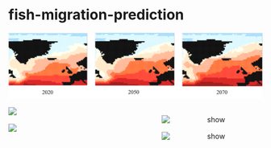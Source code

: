 # fish-migration-prediction

![imgdemo](./files/temperature.png)

<center class = "half">
<img src="https://github.com/Brookekekeboom/Brookekekeboom.github.io/blob/main/fish_migration/herring.png" width="550" align = left> <img src="https://github.com/Brookekekeboom/Brookekekeboom.github.io/blob/main/fish_migration/herring_local.gif" alt="show" width="200" align = right>
</center>

<center class = "half">
<img src="https://github.com/Brookekekeboom/Brookekekeboom.github.io/blob/main/fish_migration/mackerel.png" width="550" align = left> <img src="https://github.com/Brookekekeboom/Brookekekeboom.github.io/blob/main/fish_migration/mackerel_local.gif" alt="show" width="200" align = right>
</center>
